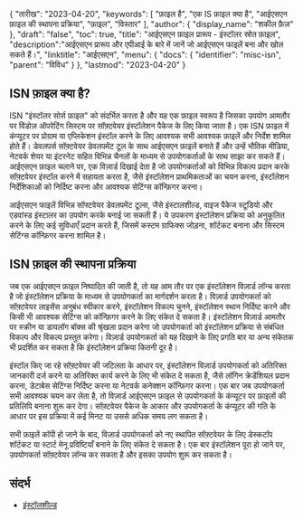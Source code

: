{
"तारीख": "2023-04-20",
  "keywords": [
"फ़ाइल है",
"एक IS फ़ाइल क्या है",
"आईएसएन फ़ाइल की स्थापना प्रक्रिया",
"फ़ाइल",
"विस्तार"
],
  "author": {
"display_name": "शकील फ़ैज़"
},
"draft": "false",
"toc": true,
"title": "आईएसएन फ़ाइल प्रारूप - इंस्टॉलर स्रोत फ़ाइल",
  "description":"आईएसएन प्रारूप और एपीआई के बारे में जानें जो आईएसएन फाइलें बना और खोल सकते हैं।",
"linktitle": "आईएसएन",
  "menu": {
    "docs": {
      "identifier": "misc-isn",
"parent": "विविध"
}
},
"lastmod": "2023-04-20"
}

## ISN फ़ाइल क्या है?

ISN "इंस्टॉलर सोर्स फ़ाइल" को संदर्भित करता है और यह एक फ़ाइल स्वरूप है जिसका उपयोग आमतौर पर विंडोज़ ऑपरेटिंग सिस्टम पर सॉफ़्टवेयर इंस्टॉलेशन पैकेज के लिए किया जाता है। एक ISN फ़ाइल में कंप्यूटर पर प्रोग्राम या एप्लिकेशन इंस्टॉल करने के लिए आवश्यक सभी आवश्यक फ़ाइलें और निर्देश शामिल होते हैं। डेवलपर्स सॉफ़्टवेयर डेवलपमेंट टूल के साथ आईएसएन फ़ाइलें बनाते हैं और उन्हें भौतिक मीडिया, नेटवर्क शेयर या इंटरनेट सहित विभिन्न चैनलों के माध्यम से उपयोगकर्ताओं के साथ साझा कर सकते हैं। आईएसएन फ़ाइल चलाने पर, एक विज़ार्ड दिखाई देता है जो उपयोगकर्ताओं को विभिन्न विकल्प प्रदान करके सॉफ़्टवेयर इंस्टॉल करने में सहायता करता है, जैसे इंस्टॉलेशन प्राथमिकताओं का चयन करना, इंस्टॉलेशन निर्देशिकाओं को निर्दिष्ट करना और आवश्यक सेटिंग्स कॉन्फ़िगर करना।

आईएसएन फाइलें विभिन्न सॉफ्टवेयर डेवलपमेंट टूल्स, जैसे इंस्टालशील्ड, वाइज पैकेज स्टूडियो और एडवांस्ड इंस्टालर का उपयोग करके बनाई जा सकती हैं। ये उपकरण इंस्टॉलेशन प्रक्रिया को अनुकूलित करने के लिए कई सुविधाएँ प्रदान करते हैं, जिसमें कस्टम ग्राफिक्स जोड़ना, शॉर्टकट बनाना और सिस्टम सेटिंग्स कॉन्फ़िगर करना शामिल है।

## ISN फ़ाइल की स्थापना प्रक्रिया

जब एक आईएसएन फ़ाइल निष्पादित की जाती है, तो यह आम तौर पर एक इंस्टॉलेशन विज़ार्ड लॉन्च करता है जो इंस्टॉलेशन प्रक्रिया के माध्यम से उपयोगकर्ता का मार्गदर्शन करता है। विज़ार्ड उपयोगकर्ता को सॉफ़्टवेयर लाइसेंस अनुबंध स्वीकार करने, इंस्टॉलेशन विकल्प चुनने, इंस्टॉलेशन स्थान निर्दिष्ट करने और किसी भी आवश्यक सेटिंग्स को कॉन्फ़िगर करने के लिए संकेत दे सकता है। इंस्टॉलेशन विज़ार्ड आमतौर पर स्क्रीन या डायलॉग बॉक्स की श्रृंखला प्रदान करेगा जो उपयोगकर्ता को इंस्टॉलेशन प्रक्रिया से संबंधित विकल्प और विकल्प प्रस्तुत करेगा। विज़ार्ड उपयोगकर्ता को यह दिखाने के लिए प्रगति बार या अन्य संकेतक भी प्रदर्शित कर सकता है कि इंस्टॉलेशन प्रक्रिया कितनी दूर है।

इंस्टॉल किए जा रहे सॉफ़्टवेयर की जटिलता के आधार पर, इंस्टॉलेशन विज़ार्ड उपयोगकर्ता को अतिरिक्त जानकारी दर्ज करने या अतिरिक्त कार्य करने के लिए भी संकेत दे सकता है, जैसे लॉगिन क्रेडेंशियल प्रदान करना, डेटाबेस सेटिंग्स निर्दिष्ट करना या नेटवर्क कनेक्शन कॉन्फ़िगर करना। एक बार जब उपयोगकर्ता सभी आवश्यक चयन कर लेता है, तो विज़ार्ड आईएसएन फ़ाइल से उपयोगकर्ता के कंप्यूटर पर फ़ाइलों की प्रतिलिपि बनाना शुरू कर देगा। सॉफ़्टवेयर पैकेज के आकार और उपयोगकर्ता के कंप्यूटर की गति के आधार पर इस प्रक्रिया में कई मिनट या उससे अधिक समय लग सकता है।

सभी फ़ाइलें कॉपी हो जाने के बाद, विज़ार्ड उपयोगकर्ता को नए स्थापित सॉफ़्टवेयर के लिए डेस्कटॉप शॉर्टकट या स्टार्ट मेनू प्रविष्टियाँ बनाने के लिए संकेत दे सकता है। एक बार इंस्टॉलेशन पूरा हो जाने पर, उपयोगकर्ता सॉफ़्टवेयर लॉन्च कर सकता है और इसका उपयोग शुरू कर सकता है।

## संदर्भ
* [इंस्टॉलशील्ड](https://www.revenera.com/install/products/installshield)

